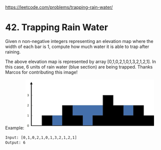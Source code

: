 https://leetcode.com/problems/trapping-rain-water/

# 42. Trapping Rain Water

Given n non-negative integers representing an elevation map where the width of each bar is 1, compute how much water it is able to trap after raining.


The above elevation map is represented by array [0,1,0,2,1,0,1,3,2,1,2,1]. In this case, 6 units of rain water (blue section) are being trapped. Thanks Marcos for contributing this image!

Example:
<img src="img/rainwatertrap.png"></br>

```
Input: [0,1,0,2,1,0,1,3,2,1,2,1]
Output: 6
```
